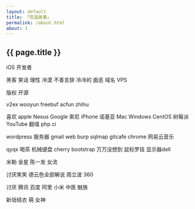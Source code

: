 ```yaml
---
layout: default
title: 「荒诞故事」
permalink: /about.html
about: 1
---
```


<div class="mod" id="bulletin-9314111">
    <div class="hd">     
    <h2><span>{{ page.title }} </span></h2>
    </div>
<div class="bd">
<div class="bulletin-content" id="link-report10542281" data-id="10542281">
iOS 开发者 <br>

黑客 笑话 理性 冷漠 不善言辞 冷冷的 面恶  域名 VPS<br>

版权  开源<br>

v2ex  wooyun  freebuf acfun zhihu<br>

喜欢 apple Nexus Google 索尼 iPhone 诺基亚 Mac  Windows CentOS 树莓派 YouTube  翻墙 php ci<br>


wordpress  服务器 gmail  web  burp  sqlmap  gitcafe chrome 网易云音乐 <br>


qyqx  喝茶 机械键盘 cherry bootstrap 万万没想到  鼠标罗技  显示器dell<br>

米勒 金星  陈一发 女流<br>

讨厌笑笑  德云色全部解说  周立波 360<br>

讨厌 腾讯 百度 阿里 小米  中医  魅族<br>

新垣结衣  萌 女神<br>
</div>
</div>
</div>